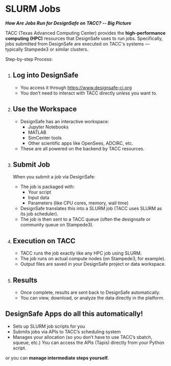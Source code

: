 # SLURM Jobs
***How Are Jobs Run for DesignSafe on TACC? -- Big Picture***

TACC (Texas Advanced Computing Center) provides the **high-performance computing (HPC)** resources that DesignSafe uses to run jobs. Specifically, jobs submitted from DesignSafe are executed on TACC's systems — typically Stampede3 or similar clusters.


Step-by-step Process:

1. ## Log into DesignSafe
    - You access it through https://www.designsafe-ci.org
    - You don’t need to interact with TACC directly unless you want to.

1. ## Use the Workspace
    - DesignSafe has an interactive workspace:
        - Jupyter Notebooks
        - MATLAB
        - SimCenter tools
        - Other scientific apps like OpenSees, ADCIRC, etc.
    - These are all powered on the backend by TACC resources.

1. ## Submit Job
    When you submit a job via DesignSafe:
    - The job is packaged with:
        - Your script
        - Input data
        - Parameters (like CPU cores, memory, wall time)
    - DesignSafe translates this into a SLURM job (TACC uses SLURM as its job scheduler).
    - The job is then sent to a TACC queue (often the designsafe or community queue on Stampede3).

1. ## Execution on TACC
    - TACC runs the job exactly like any HPC job using SLURM.
    - The job runs on actual compute nodes (on Stampede3, for example).
    - Output files are saved in your DesignSafe project or data workspace.

1. ## Results
    - Once complete, results are sent back to DesignSafe automatically.
    - You can view, download, or analyze the data directly in the platform.


## DesignSafe Apps do all this automatically!
- Sets up SLURM job scripts for you
- Submits jobs via APIs to TACC’s scheduling system
- Manages your allocation (so you don’t have to use TACC’s sbatch, squeue, etc.)
You can access the APIs (Tapis) directly from your Python script.

or you can **manage intermediate steps yourself.**

